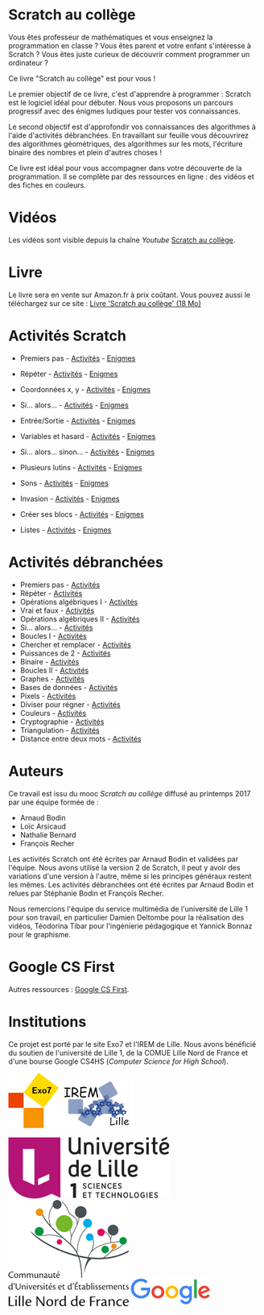 Scratch au collège
==================


Vous êtes professeur de mathématiques et vous enseignez la programmation en classe ? Vous êtes parent et votre enfant s'intéresse à Scratch ? Vous êtes juste curieux de découvrir comment programmer un ordinateur ?

Ce livre "Scratch au collège" est pour vous !

Le premier objectif de ce livre, c'est d'apprendre à programmer : Scratch est le logiciel idéal pour débuter. Nous vous proposons un parcours progressif avec des énigmes ludiques pour tester vos connaissances.

Le second objectif est d'approfondir vos connaissances des algorithmes à l'aide d'activités débranchées. En travaillant sur feuille vous découvrirez des algorithmes géométriques, des algorithmes sur les mots, l'écriture binaire des nombres et plein d'autres choses !

Ce livre est idéal pour vous accompagner dans votre découverte de la programmation. Il se complète par des ressources en ligne : des vidéos et des fiches en couleurs.

Vidéos
======

Les vidéos sont visible depuis la chaîne *Youtube* [Scratch au collège](http://www.youtube.com/ScratchAuCollege "www.youtube.com/ScratchAuCollege").

Livre
=====

Le livre sera en vente sur Amazon.fr à prix coûtant. Vous pouvez aussi le téléchargez sur ce site : [Livre 'Scratch au collège' (18 Mo)](livre-scratch.pdf)

Activités Scratch
=================

* Premiers pas - [Activités](fiche01/scratch-01.pdf) - [Enigmes](fiche01/enigme-01.pdf)

* Répéter - [Activités](fiche02/scratch-02.pdf) - [Enigmes](fiche02/enigme-02.pdf)

* Coordonnées x, y - [Activités](fiche03/scratch-03.pdf) - [Enigmes](fiche03/enigme-03.pdf)

* Si... alors... - [Activités](fiche04/scratch-04.pdf) - [Enigmes](fiche04/enigme-04.pdf)

* Entrée/Sortie - [Activités](fiche05/scratch-05.pdf) - [Enigmes](fiche05/enigme-05.pdf)

* Variables et hasard - [Activités](fiche06/scratch-06.pdf) - [Enigmes](fiche06/enigme-06.pdf)

* Si... alors... sinon... - [Activités](fiche07/scratch-07.pdf) - [Enigmes](fiche07/enigme-07.pdf)

* Plusieurs lutins - [Activités](fiche08/scratch-08.pdf) - [Enigmes](fiche08/enigme-08.pdf)

* Sons - [Activités](fiche09/scratch-09.pdf) - [Enigmes](fiche09/enigme-09.pdf)

* Invasion - [Activités](fiche10/scratch-10.pdf) - [Enigmes](fiche10/enigme-10.pdf)

* Créer ses blocs - [Activités](fiche11/scratch-11.pdf) - [Enigmes](fiche11/enigme-11.pdf)

* Listes - [Activités](fiche12/scratch-12.pdf) - [Enigmes](fiche12/enigme-12.pdf)


Activités débranchées
=====================

* Premiers pas - [Activités](premiers_pas/premiers_pas.pdf)
* Répéter - [Activités](repeter/repeter.pdf)
* Opérations algébriques I - [Activités](operations_algebriques_1/operations_algebriques_1.pdf)
* Vrai et faux - [Activités](vrai_faux/vrai_faux.pdf)
* Opérations algébriques II - [Activités](operations_algebriques_2/operations_algebriques_2.pdf)
* Si... alors... - [Activités](si_alors/si_alors.pdf)
* Boucles I - [Activités](boucles_1/boucles_1.pdf)
* Chercher et remplacer - [Activités](chercher/chercher.pdf)
* Puissances de 2 - [Activités](puissances_de_2/puissances_de_2.pdf)
* Binaire - [Activités](binaire/binaire.pdf)
* Boucles II - [Activités](boucles_2/boucles_2.pdf)
* Graphes - [Activités](graphe/graphe.pdf)
* Bases de données - [Activités](base_de_donnees/base_de_donnees.pdf)
* Pixels - [Activités](pixels/pixels.pdf)
* Diviser pour régner - [Activités](diviser_pour_regner/diviser_pour_regner.pdf)
* Couleurs - [Activités](couleurs/couleurs.pdf)
* Cryptographie - [Activités](crypto/crypto.pdf)
* Triangulation - [Activités](triangulation/triangulation.pdf)
* Distance entre deux mots - [Activités](distance_mots/distance_mots.pdf)

Auteurs
=======


Ce travail est issu du mooc *Scratch au collège* diffusé au printemps 2017 par une équipe formée de :

 * Arnaud Bodin
 * Loïc Arsicaud
 * Nathalie Bernard
 * François Recher

Les activités Scratch ont été écrites par Arnaud Bodin et validées par l'équipe. 
Nous avons utilisé la version 2 de Scratch, il peut y avoir des variations 
d'une version à l'autre, même si les principes généraux restent les mêmes. 
Les activités débranchées ont été écrites par Arnaud Bodin et relues par Stéphanie Bodin et François Recher.

Nous remercions l'équipe du service multimédia de l'université de Lille 1 pour son travail, en particulier Damien Deltombe pour la réalisation des vidéos, Téodorina Tibar pour l'ingénierie pédagogique et Yannick Bonnaz pour le graphisme.



Google CS First
===============

Autres ressources :
[Google CS First](http://www.cs-first.com/fr/home "Google CS First").

Institutions
============

Ce projet est porté par le site Exo7 et l'IREM de Lille. 
Nous avons bénéficié du soutien de l'université de Lille 1, de la COMUE Lille Nord de France et d'une bourse Google CS4HS (*Computer Science for High School*).


![Logo Exo7](divers/logo_exo7.png "logo Exo7")
![Logo Exo7](divers/logo-irem-144.png "logo IREM")

![Logo Lille 1](divers/logo-lille1-320.png "logo Lille 1")
![Logo Comue](divers/logo-comue.png "logo Comue")
![Logo Google](divers/logo-google.png "logo Google")



